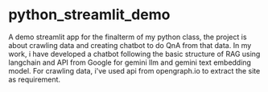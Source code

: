 # python_streamlit_demo
A demo streamlit app for the finalterm of my python class, the project is about crawling data and creating chatbot to do QnA from that data.
In my work, i have developed a chatbot following the basic structure of RAG using langchain and API from Google for gemini llm and gemini text embedding model.
For crawling data, i've used api from opengraph.io to extract the site as requirement.
